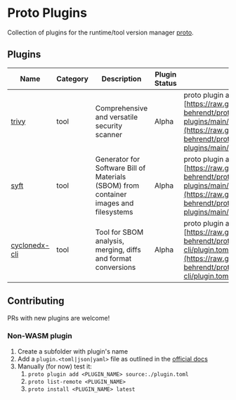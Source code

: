 # Proto Plugins

Collection of plugins for the runtime/tool version manager [proto](https://moonrepo.dev/proto).

## Plugins

| Name | Category | Description | Plugin Status | Install |
| ---- | -------- | ----------- | ------------- | ---------- |
| [trivy](https://github.com/aquasecurity/trivy) | tool | Comprehensive and versatile security scanner | Alpha | proto plugin add trivy [https://raw.githubusercontent.com/malte-behrendt/proto-plugins/main/trivy/plugin.toml](https://raw.githubusercontent.com/malte-behrendt/proto-plugins/main/trivy/plugin.toml) |
| [syft](https://github.com/anchore/syft) | tool | Generator for Software Bill of Materials (SBOM) from container images and filesystems | Alpha | proto plugin add syft [https://raw.githubusercontent.com/malte-behrendt/proto-plugins/main/syft/plugin.toml](https://raw.githubusercontent.com/malte-behrendt/proto-plugins/main/syft/plugin.toml) |
| [cyclonedx-cli](https://github.com/CycloneDX/cyclonedx-cli) | tool | Tool for SBOM analysis, merging, diffs and format conversions | Alpha | proto plugin add cyclonedx-cli [https://raw.githubusercontent.com/malte-behrendt/proto-plugins/main/cyclonedx-cli/plugin.toml](https://raw.githubusercontent.com/malte-behrendt/proto-plugins/main/cyclonedx-cli/plugin.toml) |

## Contributing

PRs with new plugins are welcome!

### Non-WASM plugin

1. Create a subfolder with plugin's name
2. Add a `plugin.<toml|json|yaml>` file as outlined in the [official docs](https://moonrepo.dev/docs/proto/non-wasm-plugin)
3. Manually (for now) test it:
   1. `proto plugin add <PLUGIN_NAME> source:./plugin.toml`
   2. `proto list-remote <PLUGIN_NAME>`
   3. `proto install <PLUGIN_NAME> latest`
